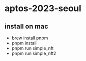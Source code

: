 # aptos-2023-seoul

## install on mac

* brew install pnpm
* pnpm install
* pnpm run simple_nft
* pnpm run simple_nft2